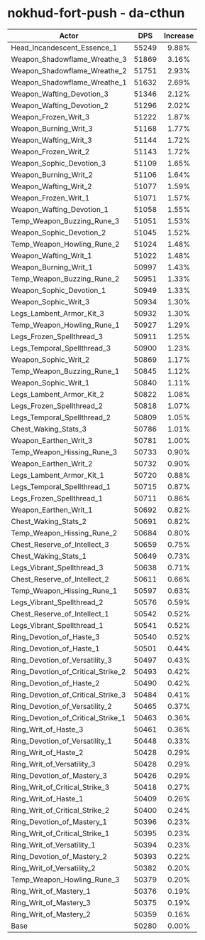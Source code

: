 # nokhud-fort-push - da-cthun
| Actor | DPS | Increase |
|---|:---:|:---:|
|Head_Incandescent_Essence_1|55249|9.88%|
|Weapon_Shadowflame_Wreathe_3|51869|3.16%|
|Weapon_Shadowflame_Wreathe_2|51751|2.93%|
|Weapon_Shadowflame_Wreathe_1|51632|2.69%|
|Weapon_Wafting_Devotion_3|51346|2.12%|
|Weapon_Wafting_Devotion_2|51296|2.02%|
|Weapon_Frozen_Writ_3|51222|1.87%|
|Weapon_Burning_Writ_3|51168|1.77%|
|Weapon_Wafting_Writ_3|51144|1.72%|
|Weapon_Frozen_Writ_2|51143|1.72%|
|Weapon_Sophic_Devotion_3|51109|1.65%|
|Weapon_Burning_Writ_2|51106|1.64%|
|Weapon_Wafting_Writ_2|51077|1.59%|
|Weapon_Frozen_Writ_1|51071|1.57%|
|Weapon_Wafting_Devotion_1|51058|1.55%|
|Temp_Weapon_Buzzing_Rune_3|51051|1.53%|
|Weapon_Sophic_Devotion_2|51045|1.52%|
|Temp_Weapon_Howling_Rune_2|51024|1.48%|
|Weapon_Wafting_Writ_1|51022|1.48%|
|Weapon_Burning_Writ_1|50997|1.43%|
|Temp_Weapon_Buzzing_Rune_2|50951|1.33%|
|Weapon_Sophic_Devotion_1|50949|1.33%|
|Weapon_Sophic_Writ_3|50934|1.30%|
|Legs_Lambent_Armor_Kit_3|50932|1.30%|
|Temp_Weapon_Howling_Rune_1|50927|1.29%|
|Legs_Frozen_Spellthread_3|50911|1.25%|
|Legs_Temporal_Spellthread_3|50900|1.23%|
|Weapon_Sophic_Writ_2|50869|1.17%|
|Temp_Weapon_Buzzing_Rune_1|50845|1.12%|
|Weapon_Sophic_Writ_1|50840|1.11%|
|Legs_Lambent_Armor_Kit_2|50822|1.08%|
|Legs_Frozen_Spellthread_2|50818|1.07%|
|Legs_Temporal_Spellthread_2|50809|1.05%|
|Chest_Waking_Stats_3|50786|1.01%|
|Weapon_Earthen_Writ_3|50781|1.00%|
|Temp_Weapon_Hissing_Rune_3|50733|0.90%|
|Weapon_Earthen_Writ_2|50732|0.90%|
|Legs_Lambent_Armor_Kit_1|50720|0.88%|
|Legs_Temporal_Spellthread_1|50715|0.87%|
|Legs_Frozen_Spellthread_1|50711|0.86%|
|Weapon_Earthen_Writ_1|50692|0.82%|
|Chest_Waking_Stats_2|50691|0.82%|
|Temp_Weapon_Hissing_Rune_2|50684|0.80%|
|Chest_Reserve_of_Intellect_3|50659|0.75%|
|Chest_Waking_Stats_1|50649|0.73%|
|Legs_Vibrant_Spellthread_3|50638|0.71%|
|Chest_Reserve_of_Intellect_2|50611|0.66%|
|Temp_Weapon_Hissing_Rune_1|50597|0.63%|
|Legs_Vibrant_Spellthread_2|50576|0.59%|
|Chest_Reserve_of_Intellect_1|50542|0.52%|
|Legs_Vibrant_Spellthread_1|50541|0.52%|
|Ring_Devotion_of_Haste_3|50540|0.52%|
|Ring_Devotion_of_Haste_1|50501|0.44%|
|Ring_Devotion_of_Versatility_3|50497|0.43%|
|Ring_Devotion_of_Critical_Strike_2|50493|0.42%|
|Ring_Devotion_of_Haste_2|50490|0.42%|
|Ring_Devotion_of_Critical_Strike_3|50484|0.41%|
|Ring_Devotion_of_Versatility_2|50465|0.37%|
|Ring_Devotion_of_Critical_Strike_1|50463|0.36%|
|Ring_Writ_of_Haste_3|50461|0.36%|
|Ring_Devotion_of_Versatility_1|50448|0.33%|
|Ring_Writ_of_Haste_2|50428|0.29%|
|Ring_Writ_of_Versatility_3|50428|0.29%|
|Ring_Devotion_of_Mastery_3|50426|0.29%|
|Ring_Writ_of_Critical_Strike_3|50418|0.27%|
|Ring_Writ_of_Haste_1|50409|0.26%|
|Ring_Writ_of_Critical_Strike_2|50400|0.24%|
|Ring_Devotion_of_Mastery_1|50396|0.23%|
|Ring_Writ_of_Critical_Strike_1|50395|0.23%|
|Ring_Writ_of_Versatility_1|50394|0.23%|
|Ring_Devotion_of_Mastery_2|50393|0.22%|
|Ring_Writ_of_Versatility_2|50382|0.20%|
|Temp_Weapon_Howling_Rune_3|50379|0.20%|
|Ring_Writ_of_Mastery_1|50376|0.19%|
|Ring_Writ_of_Mastery_3|50375|0.19%|
|Ring_Writ_of_Mastery_2|50359|0.16%|
|Base|50280|0.00%|
